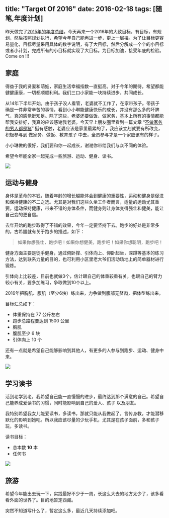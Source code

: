title: "Target Of 2016"
date: 2016-02-18
tags: [随笔,年度计划]
---

昨天做完了[2015年的年度总结](/essay/20160217_review_my_2015.html)，今天再来一个2016年的大致目标，有目标，有规划，然后按照规划执行，希望今年自己能再进一步，更上一层楼。为了让目标更容易量化，目标尽量采用具体的数字说明，有了大目标，然后分解成一个个的小目标或者小计划，完成所有的小目标就实现了大目标。为目标加油，接受年底的检验。Come on !!!<!--more-->

## 家庭

得益于我的贤妻和萌娃，家庭生活幸福指数一直挺高。对于今年的期待，希望都能健健康康，一切都顺顺利利。我们三口小家能一块持续进步，共同成长。

从14年下半年开始，由于孩子没人看管，老婆就不工作了，在家带孩子。带孩子确是一件非常辛苦的事情，看到小小琳能健康快乐的成长，并没有那么多的坏脾气，真的感觉挺知足。除了这些，老婆还要做饭、做家务，基本上所有的事情都能帮我安排好，我真的应该感谢我老婆。今天早上朋友圈里看到一篇文章 “[不做家务的男人都是猪](http://toutiao.com/i6245412516319461889/)” 挺有感触，老婆应该是家里最累的了，我应该立刻就要有所改变，积极参与到 做家务、做饭、教育孩子 中去，全员参与才是一个家应该有的样子。

小小琳做的很好，我们要和你一起成长，谢谢你带给我们与众不同的体验。

希望今年能全家一起完成一些旅游、运动、健身、读书。

![](/images/2016-family.jpg) 

## 运动与健身

身体是革命的本钱，随着年龄的增长越能体会到健康的重要性，运动和健身是促进和保持健康的不二之选。尤其是对我们这些久坐工作者而言，适量的运动尤其重要。运动保持健康，带来不错的身体条件，而健身则让身体变得强壮和健美，能让自己变的更自信。

去年开始的跑步取得了不错的效果，今年一定要坚持下去。跑步的好处是非常多的，古希腊就有关于跑步的描述，如下：

> 如果你想强壮，跑步吧！如果你想健美，跑步吧！如果你想聪明，跑步吧！

健身方面主要是徒手健身，通过俯卧撑、引体向上、仰卧起坐，深蹲等基本的练习方法，达到联系力量的目的，也可利用小区里老大爷们活动场地上的简单器材进行锻炼。

引体向上比较差，目前也就做3个，估计跟自己的体重较重有关，也跟自己的臂力较小有关，要多加练习，争取做到10个以上。

2016年把胸肌、腹肌（至少6块）练出来，力争做到腹部无赘肉，把体型练出来。

目标汇总如下：

- 体重保持在 77 公斤左右
- 跑步总路程要达到 1500 公里
- 胸肌
- 腹肌至少 6 块
- 引体向上 10 个

还有一点就是希望自己能够影响到其他人，有更多的人参与到跑步、运动、健身中来。

![](/images/2016-running.jpg) 

## 学习读书

活到老学到老，我希望自己能一直慢慢的进步，最终达到那个满意的自己。希望自己能养成爱读书的习惯，同时能影响到自己的爱人、孩子 以及朋友。

我特别希望我女儿能爱读书，多读书，那就只能从我做起了，言传身教，才能潜移默化的影响到她吧。所以我应该尽量的少玩手机，尤其是在孩子面前，多和孩子玩，多读书。

读书目标：
- 总本数 **10** 本
- 任何书

![](/images/2016-kid-reading.jpg) 

## 旅游

希望今年能出去玩一下，实践最好不少于一周，长这么大去的地方太少了，该多看看外面的世界了。目的地暂定西藏。

突然不知道写什么了，暂定这么多，最近几天持续添加吧。
